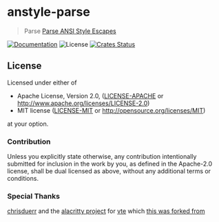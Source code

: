 # anstyle-parse

> Parse [Parse ANSI Style Escapes](https://vt100.net/emu/dec_ansi_parser)

[![Documentation](https://img.shields.io/badge/docs-master-blue.svg)][Documentation]
![License](https://img.shields.io/crates/l/anstyle-parse.svg)
[![Crates Status](https://img.shields.io/crates/v/anstyle-parse.svg)](https://crates.io/crates/anstyle-parse)

## License

Licensed under either of

 * Apache License, Version 2.0, ([LICENSE-APACHE](LICENSE-APACHE) or http://www.apache.org/licenses/LICENSE-2.0)
 * MIT license ([LICENSE-MIT](LICENSE-MIT) or http://opensource.org/licenses/MIT)

at your option.

### Contribution

Unless you explicitly state otherwise, any contribution intentionally
submitted for inclusion in the work by you, as defined in the Apache-2.0
license, shall be dual licensed as above, without any additional terms or
conditions.

### Special Thanks

[chrisduerr](https://github.com/alacritty/vte/commits?author=chrisduerr) and the
[alacritty project](https://github.com/alacritty/alacritty) for
[vte](https://crates.io/crates/vte) which
[this was forked from](https://github.com/alacritty/vte/issues/82)

[Crates.io]: https://crates.io/crates/anstyle-parse
[Documentation]: https://docs.rs/anstyle-parse
